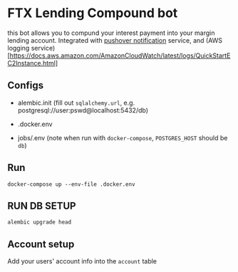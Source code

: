 # FTX Lending Compound bot

this bot allows you to compund your interest payment into your margin lending account. Integrated with [pushover notification](https://pushover.net/) service, and (AWS logging service)[https://docs.aws.amazon.com/AmazonCloudWatch/latest/logs/QuickStartEC2Instance.html]

## Configs

- alembic.init (fill out `sqlalchemy.url`, e.g. postgresql://user:pswd@localhost:5432/db)

- .docker.env

- jobs/.env (note when run with `docker-compose`, `POSTGRES_HOST` should be `db`)

## Run

```
docker-compose up --env-file .docker.env
```

## RUN DB SETUP

```
alembic upgrade head
```

## Account setup

Add your users' account info into the `account` table
